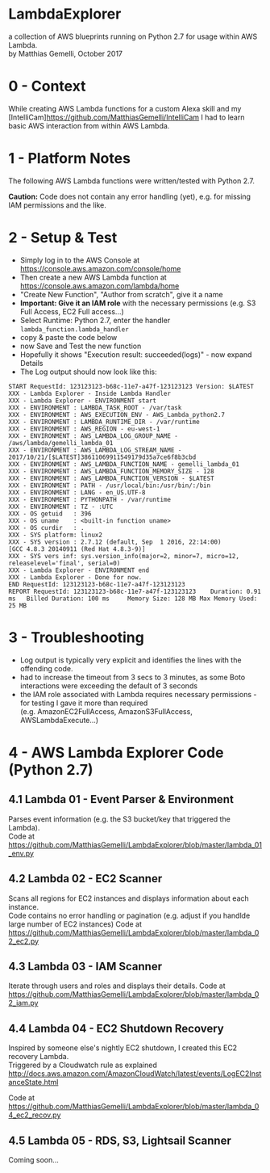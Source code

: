 # LambdaExplorer
a collection of AWS blueprints running on Python 2.7 for usage within AWS Lambda.   
by Matthias Gemelli, October 2017

# 0 - Context
While creating AWS Lambda functions for a custom Alexa skill and my 
[IntelliCam]<https://github.com/MatthiasGemelli/IntelliCam> 
I had to learn basic AWS interaction from within AWS Lambda.

# 1 - Platform Notes
The following AWS Lambda functions were written/tested with Python 2.7.  

**Caution:** Code does not contain any error handling (yet), e.g. for missing IAM permissions and the like.


# 2 - Setup & Test
- Simply log in to the AWS Console at https://console.aws.amazon.com/console/home
- Then create a new AWS Lambda function at https://console.aws.amazon.com/lambda/home
- "Create New Function", "Author from scratch", give it a name
- **Important: Give it an IAM role** with the necessary permissions (e.g. S3 Full Access, EC2 Full access...)
- Select Runtime: Python 2.7, enter the handler `lambda_function.lambda_handler`
- copy & paste the code below
- now Save and Test the new function
- Hopefully it shows "Execution result: succeeded(logs)" - now expand Details
- The Log output should now look like this:
```
START RequestId: 123123123-b68c-11e7-a47f-123123123 Version: $LATEST
XXX - Lambda Explorer - Inside Lambda Handler
XXX - Lambda Explorer - ENVIRONMENT start
XXX - ENVIRONMENT : LAMBDA_TASK_ROOT - /var/task
XXX - ENVIRONMENT : AWS_EXECUTION_ENV - AWS_Lambda_python2.7
XXX - ENVIRONMENT : LAMBDA_RUNTIME_DIR - /var/runtime
XXX - ENVIRONMENT : AWS_REGION - eu-west-1
XXX - ENVIRONMENT : AWS_LAMBDA_LOG_GROUP_NAME - /aws/lambda/gemelli_lambda_01
XXX - ENVIRONMENT : AWS_LAMBDA_LOG_STREAM_NAME - 2017/10/21/[$LATEST]38611069911549179d35a7ce6f8b3cbd
XXX - ENVIRONMENT : AWS_LAMBDA_FUNCTION_NAME - gemelli_lambda_01
XXX - ENVIRONMENT : AWS_LAMBDA_FUNCTION_MEMORY_SIZE - 128
XXX - ENVIRONMENT : AWS_LAMBDA_FUNCTION_VERSION - $LATEST
XXX - ENVIRONMENT : PATH - /usr/local/bin:/usr/bin/:/bin
XXX - ENVIRONMENT : LANG - en_US.UTF-8
XXX - ENVIRONMENT : PYTHONPATH - /var/runtime
XXX - ENVIRONMENT : TZ - :UTC
XXX - OS getuid   : 396
XXX - OS uname    : <built-in function uname>
XXX - OS curdir   : .
XXX - SYS platform: linux2
XXX - SYS version : 2.7.12 (default, Sep  1 2016, 22:14:00) 
[GCC 4.8.3 20140911 (Red Hat 4.8.3-9)]
XXX - SYS vers inf: sys.version_info(major=2, minor=7, micro=12, releaselevel='final', serial=0)
XXX - Lambda Explorer - ENVIRONMENT end
XXX - Lambda Explorer - Done for now.
END RequestId: 123123123-b68c-11e7-a47f-123123123
REPORT RequestId: 123123123-b68c-11e7-a47f-123123123	Duration: 0.91 ms	Billed Duration: 100 ms 	Memory Size: 128 MB	Max Memory Used: 25 MB	
```
# 3 - Troubleshooting
- Log output is typically very explicit and identifies the lines with the offending code. 
- had to increase the timeout from 3 secs to 3 minutes, as some Boto interactions were exceeding the default of 3 seconds
- the IAM role associated with Lambda requires necessary permissions - for testing I gave it more than required   
(e.g. AmazonEC2FullAccess, AmazonS3FullAccess, AWSLambdaExecute...)

# 4 - AWS Lambda Explorer Code (Python 2.7)
## 4.1 Lambda 01 - Event Parser & Environment 
Parses event information (e.g. the S3 bucket/key that triggered the Lambda).  
Code at https://github.com/MatthiasGemelli/LambdaExplorer/blob/master/lambda_01_env.py

## 4.2 Lambda 02 - EC2 Scanner
Scans all regions for EC2 instances and displays information about each instance.  
Code contains no error handling or pagination (e.g. adjust if you handlde large number of EC2 instances)
Code at https://github.com/MatthiasGemelli/LambdaExplorer/blob/master/lambda_02_ec2.py

## 4.3 Lambda 03 - IAM Scanner
Iterate through users and roles and displays their details.
Code at https://github.com/MatthiasGemelli/LambdaExplorer/blob/master/lambda_02_iam.py

## 4.4 Lambda 04 - EC2 Shutdown Recovery
Inspired by someone else's nightly EC2 shutdown, I created this EC2 recovery Lambda.  
Triggered by a Cloudwatch rule as explained http://docs.aws.amazon.com/AmazonCloudWatch/latest/events/LogEC2InstanceState.html


Code at https://github.com/MatthiasGemelli/LambdaExplorer/blob/master/lambda_04_ec2_recov.py


## 4.5 Lambda 05 - RDS, S3, Lightsail Scanner
Coming soon...

